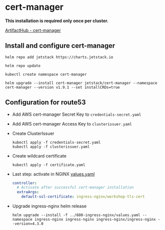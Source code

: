 # cert-manager

**This installation is required only once per cluster.**

[ArtifactHub - cert-manager](https://artifacthub.io/packages/helm/cert-manager/cert-manager)

## Install and configure cert-manager

  ```shell
  helm repo add jetstack https://charts.jetstack.io
  ```

  ```shell
  helm repo update
  ```

  ```shell
  kubectl create namespace cert-manager
  ```

  ```shell
  helm upgrade --install cert-manager jetstack/cert-manager --namespace cert-manager --version v1.9.1 --set installCRDs=true
  ```

## Configuration for route53

* Add AWS cert-manager Secret Key to `credentials-secret.yaml`
* Add AWS cert-manager Access Key to `clusterissuer.yaml`

* Create ClusterIssuer

  ```shell
  kubectl apply -f credentials-secret.yaml
  kubectl apply -f clusterissuer.yaml
  ```

* Create wildcard certificate

  ```shell
  kubectl apply -f certificate.yaml
  ```

* Last step: activate in NGINX [values.yaml](../600-ingress-nginx/values.yaml)

  ```yaml
  controller:
    # Activate after successful cert-manager installation
    extraArgs:
      default-ssl-certificate: ingress-nginx/workshop-tls-cert 
  ```

* Upgrade ingress-nginx helm release

  ```shell
  helm upgrade --install -f ../600-ingress-nginx/values.yaml --namespace ingress-nginx ingress-nginx ingress-nginx/ingress-nginx --version=4.3.0
  ```
